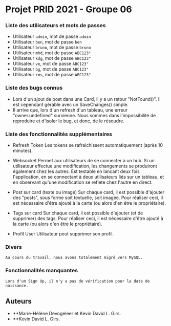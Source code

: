 # Projet PRID 2021 - Groupe 06

### Liste des utilisateurs et mots de passes

  * Utilisateur `admin`, mot de passe `admin`
  * Utilisateur `ben`, mot de passe `ben`
  * Utilisateur `bruno`, mot de passe `bruno`
  * Utilisateur `mhd`, mot de passe `ABC123"`
  * Utilisateur `kdg`, mot de passe `ABC123"`
  * Utilisateur `ve`, mot de passe `ABC123"`
  * Utilisateur `bg`, mot de passe `ABC123"`
  * Utilisateur `rms`, mot de passe `ABC123"`

### Liste des bugs connus

  * Lors d'un ajout de post dans une Card, il y a un retour "NotFound()". Il est cependant gérable avec un SaveChanges() simple.
  * Il arrive que, lors d'un refresh d'un tableau, une erreur "owner.undefined" survienne. Nous sommes dans l'impossibilité de reproduire et d'isoler le bug, et donc, de le résoudre.

### Liste des fonctionnalités supplémentaires

  * Refresh Token
    Les tokens se rafraichissent automatiquement (après 10 minutes).
  
  * Websocket 
    Permet aux utilisateurs de se connecter à un hub.
	Si un utilisateur effectue une modification, les changements se produiront également chez les autres.
	Est testable en lancant deux fois l'application, en se connectant à deux utilisateurs liés sur un tableau, et en observant qu'une modification se reflete chez l'autre en direct.
    
  * Post sur card (texte ou image)
    Sur chaque card, il est possible d'ajouter des "posts", sous forme soit textuelle, soit imagée.
	Pour réaliser ceci, il est nécessaire d'être ajouté à la carte (ou alors d'en être le propriétaire).
	
  * Tags sur card
    Sur chaque card, il est possible d'ajouter (et de supprimer) des tags.
	Pour réaliser ceci, il est nécessaire d'être ajouté à la carte (ou alors d'en être le propriétaire).
	
  * Profil User
	Utilisateur peut supprimer son profil.
    
### Divers
	Au cours du travail, nous avons totalement migré vers MySQL.

### Fonctionnalités manquantes
    Lors d'un Sign Up, il n'y a pas de vérification pour la date de naissance.

## Auteurs
* **Marie-Hélène Devogeleer et Kevin David L. Girs.
* **Kevin David L. Girs.
